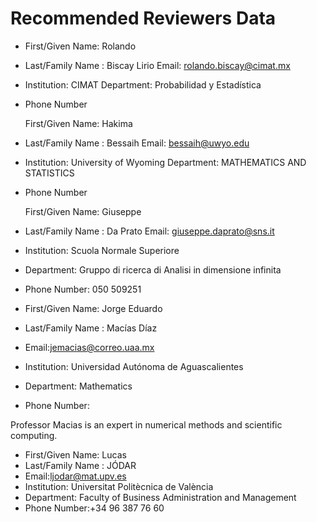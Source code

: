 Recommended Reviewers Data
===========================

* First/Given Name:  Rolando  	
* Last/Family Name : Biscay Lirio
	 Email: rolando.biscay@cimat.mx  	
* Institution:  CIMAT
	 Department: Probabilidad y Estadística	
* Phone Number

	 First/Given Name:  Hakima 	
* Last/Family Name : Bessaih
	 Email: bessaih@uwyo.edu	
* Institution:  University of Wyoming
	 Department: MATHEMATICS AND STATISTICS	
* Phone Number

	 First/Given Name: Giuseppe  	
* Last/Family Name : Da Prato 
	 Email: giuseppe.daprato@sns.it	
* Institution: Scuola Normale Superiore
* Department: Gruppo di ricerca di Analisi in dimensione infinita
* Phone Number: 050 509251

* First/Given Name: Jorge Eduardo
* Last/Family Name :  Macías Díaz
* Email:jemacias@correo.uaa.mx
* Institution: Universidad Autónoma de Aguascalientes
* Department: Mathematics
* Phone Number:

Professor Macias is an expert in numerical methods and scientific computing.


* First/Given Name: Lucas
* Last/Family Name : JÓDAR
* Email:ljodar@mat.upv.es
* Institution: Universitat Politècnica de València
* Department: Faculty of Business Administration and Management
* Phone Number:+34 96 387 76 60
